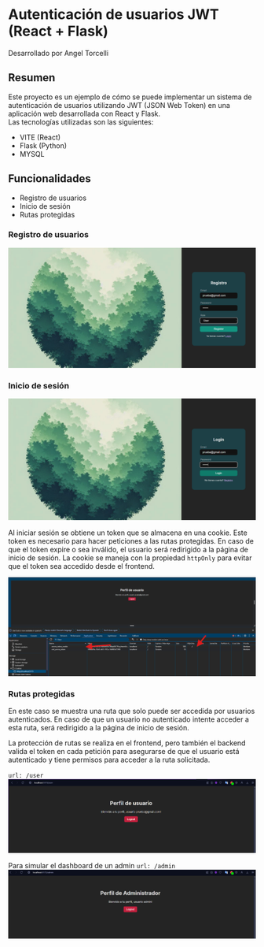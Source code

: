 # Autenticación de usuarios JWT (React + Flask)
Desarrollado por Angel Torcelli

## Resumen
Este proyecto es un ejemplo de cómo se puede implementar un sistema de autenticación de usuarios utilizando JWT (JSON Web Token) en una aplicación web desarrollada con React y Flask. <br>
Las tecnologías utilizadas son las siguientes:
- VITE (React)
- Flask (Python)
- MYSQL

## Funcionalidades
- Registro de usuarios
- Inicio de sesión
- Rutas protegidas

### Registro de usuarios
![alt text](./imgs/image.png)


### Inicio de sesión
![alt text](./imgs/image-1.png)

Al iniciar sesión se obtiene un token que se almacena en una cookie. Este token es necesario para hacer peticiones a las rutas protegidas. En caso de que el token expire o sea inválido, el usuario será redirigido a la página de inicio de sesión. La cookie se maneja con la propiedad `httpOnly` para evitar que el token sea accedido desde el frontend.

![img_sesion](./imgs/img_sesion.png)

### Rutas protegidas
En este caso se muestra una ruta que solo puede ser accedida por usuarios autenticados. En caso de que un usuario no autenticado intente acceder a esta ruta, será redirigido a la página de inicio de sesión.

La protección de rutas se realiza en el frontend, pero también el backend valida el token en cada petición para asegurarse de que el usuario está autenticado y tiene permisos para acceder a la ruta solicitada.

`url: /user`
![alt text](./imgs/image-2.png)

Para simular el dashboard de un admin
`url: /admin`
![alt text](./imgs/image-3.png)